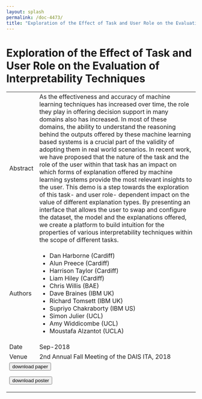 ```yaml
---
layout: splash
permalink: /doc-4473/
title: "Exploration of the Effect of Task and User Role on the Evaluation of Interpretability Techniques"
---
```


# Exploration of the Effect of Task and User Role on the Evaluation of Interpretability Techniques

<table>
    <tbody>
    <tr>
        <td>Abstract</td>
        <td>As the effectiveness and accuracy of machine learning techniques has increased over time, the role they play in offering decision support in many domains also has increased. In most of these domains, the ability to understand the reasoning behind the outputs offered by these machine learning based systems is a crucial part of the validity of adopting them in real world scenarios. In recent work, we have proposed that the nature of the task and the role of the user within that task has an impact on which forms of explanation offered by machine learning systems provide the most relevant insights to the user. This demo is a step towards the exploration of this task- and user role- dependent impact on the value of different explanation types. By presenting an interface that allows the user to swap and configure the dataset, the model and the explanations offered, we create a platform to build intuition for the properties of various interpretability techniques within the scope of different tasks.</td>
    </tr>
    <tr>
        <td>Authors</td>
        <td>
            <ul>
                <li>Dan Harborne (Cardiff)</li>
                <li>Alun Preece (Cardiff)</li>
                <li>Harrison Taylor (Cardiff)</li>
                <li>Liam Hiley (Cardiff)</li>
                <li>Chris Willis (BAE)</li>
                <li>Dave Braines (IBM UK)</li>
                <li>Richard Tomsett (IBM UK)</li>
                <li>Supriyo Chakraborty (IBM US)</li>
                <li>Simon Julier (UCL)</li>
                <li>Amy Widdicombe (UCL)</li>
                <li>Moustafa Alzantot (UCLA)</li>
            </ul>
        </td>
    </tr>
    <tr>
        <td>Date</td>
        <td>Sep-2018</td>
    </tr>
    <tr>
        <td>Venue</td>
        <td>2nd Annual Fall Meeting of the DAIS ITA, 2018</td>
    </tr>
        <tr>
            <td colspan="2">
                <form method="get" action="https://dais-ita.org/sites/default/files/2421_paper.pdf">
                    <button type="submit">download paper</button>
                </form>
                <form method="get" action="https://dais-ita.org/sites/default/files/2421_poster.pdf">
                    <button type="submit">download poster</button>
                </form>
            </td>
        </tr>
    </tbody>
</table>
